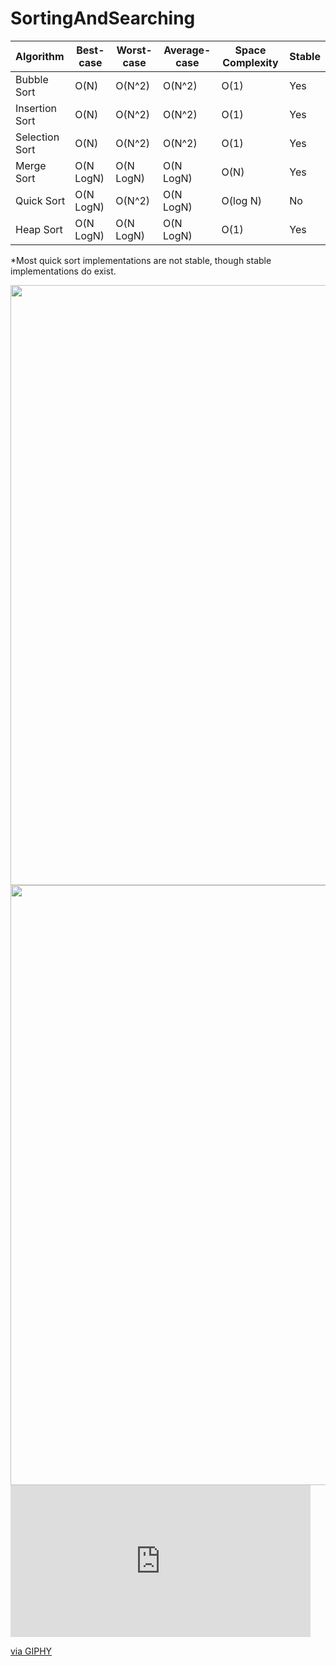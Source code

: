 # SortingAndSearching

|   Algorithm    | Best-case | Worst-case | Average-case | Space Complexity | Stable |
| :------------- | --------- | ---------- | ------------ | ---------------- | ------ |
| Bubble Sort    |   O(N)    |  O(N^2)    |    O(N^2)    |       O(1)       |   Yes  |
| Insertion Sort |   O(N)    |  O(N^2)    |    O(N^2)    |       O(1)       |   Yes  |
| Selection Sort |   O(N)    |  O(N^2)    |    O(N^2)    |       O(1)       |   Yes  |
| Merge Sort     | O(N LogN) | O(N LogN)  |   O(N LogN)  |       O(N)       |   Yes  |
| Quick Sort     | O(N LogN) |  O(N^2)    |   O(N LogN)  |     O(log N)     |   No   |
| Heap Sort      | O(N LogN) | O(N LogN)  |   O(N LogN)  |       O(1)       |   Yes  |

*Most quick sort implementations are not stable, though stable implementations do exist.


<img src="https://giphy.com/embed/xpySy9v6mSxX2" width="960">
<img src="https://giphy.com/gifs/interesting-algorithms-visualised-xpySy9v6mSxX2" width="960">

<iframe src="https://giphy.com/embed/xpySy9v6mSxX2" width="480" height="243" frameBorder="0" class="giphy-embed" allowFullScreen></iframe><p><a href="https://giphy.com/gifs/interesting-algorithms-visualised-xpySy9v6mSxX2">via GIPHY</a></p>